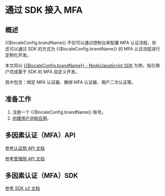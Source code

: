 # 通过 SDK 接入 MFA

<LastUpdated/>

## 概述

{{$localeConfig.brandName}} 不仅可以通过控制台来配置 MFA 认证流程，你还可以通过 SDK 的方式为 {{$localeConfig.brandName}} 的 MFA 认证流程进行定制化开发。

本文将以 [{{$localeConfig.brandName}} - Node/JavaScript SDK](/reference/sdk-for-node/) 为例，指引用户完成基于 SDK 的 MFA 自定义开发。

其中包含：绑定 MFA 认证器、解绑 MFA 认证器、用户二次认证等。

## 准备工作

1. <a :href="`${$themeConfig.consoleDomain}`">注册一个 {{$localeConfig.brandName}} 账号</a>。
2. [创建用户池和应用](/guides/basics/authenticate-first-user/use-hosted-login-page.md)。

## 多因素认证（MFA）API

[参考认证侧 API 文档](https://api-explorer.authing.cn?tag=tag/MFA%20要素管理/API%20列表/operation/FactorsV3Controller_sendEnrollFactorRequest)

[参考管理侧 API 文档](https://api-explorer.authing.cn?tag=tag/管理用户/API%20列表/operation/UsersManagementController_getUserMfaInfo)

## 多因素认证（MFA）SDK

[参考 SDK v2 文档](https://docs.authing.cn/v2/reference/sdk-for-node/authentication/MfaAuthenticationClient.html)
